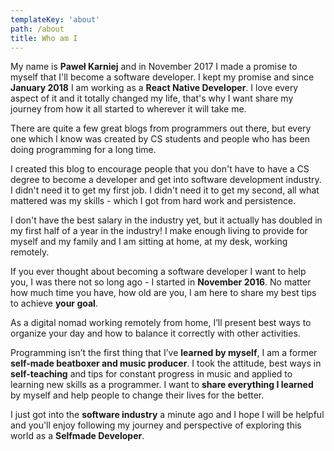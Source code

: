```yaml
---
templateKey: 'about'
path: /about
title: Who am I
---
```


My name is **Paweł Karniej** and in November 2017 I made a promise to myself that I'll become a software developer. I kept my promise and since **January 2018** I am working as a **React Native Developer**. I love every aspect of it and it totally changed my life, that's why I want share my journey from how it all started to  wherever it will take me.

There are quite a few great blogs from programmers out there, but every one which I know was created by CS students and people who has been doing programming for a long time.

I created this blog to encourage people that you don't have to have a CS degree to become a developer and get into software development industry. I didn't need it to get my first job. I didn't need it to get my second, all what mattered was my skills - which I got from hard work and persistence.

I don't have the best salary in the industry yet, but it actually has doubled in my first half of a year in the industry! I make enough living to provide for myself and my family and I am sitting at home, at my desk, working remotely.

If you ever thought about becoming a software developer I want to help you, I was there not so long ago - I started in **November 2016**. No matter how much time you have, how old are you, I am here to share my best tips to achieve **your goal**.

As a digital nomad working remotely from home, I’ll present best ways to organize your day and how to balance it correctly with other activities.

Programming isn’t the first thing that I’ve **learned by myself**, I am a former **self-made beatboxer and music producer**. I took the attitude, best ways in **self-teaching** and tips for constant progress in music and applied to learning new skills as a programmer. I want to **share everything I learned** by myself and help people to change their lives for the better.

I just got into the **software industry** a minute ago and I hope I will be helpful and you'll enjoy following my journey and perspective of exploring this world as a **Selfmade Developer**.
